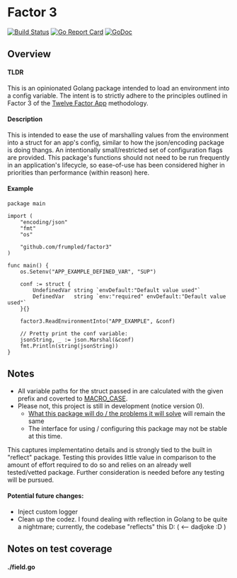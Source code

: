 # Factor 3

[![Build Status](https://travis-ci.org/frumpled/factor3.svg)](https://travis-ci.org/frumpled/factor3)
[![Go Report Card](https://goreportcard.com/badge/github.com/frumpled/factor3)](https://goreportcard.com/report/github.com/frumpled/factor3)
[![GoDoc](https://godoc.org/github.com/frumpled/factor3?status.svg)](https://godoc.org/github.com/frumpled/factor3)

## Overview
#### TLDR
This is an opinionated Golang package intended to load an environment into a config variable.  The intent is to strictly adhere to the principles outlined in Factor 3 of the [Twelve Factor App](https://12factor.net/) methodology.

#### Description
This is intended to ease the use of marshalling values from the environment into a struct for an app's config, similar to how the json/encoding package is doing thangs.  An intentionally small/restricted set of configuration flags are provided.  This package's functions should not need to be run frequently in an application's lifecycle, so ease-of-use has been considered higher in priorities than performance (within reason) here.

#### Example
```golang
package main

import (
	"encoding/json"
	"fmt"
	"os"

	"github.com/frumpled/factor3"
)

func main() {
	os.Setenv("APP_EXAMPLE_DEFINED_VAR", "SUP")

	conf := struct {
		UndefinedVar string `envDefault:"Default value used"`
		DefinedVar   string `env:"required" envDefault:"Default value used"`
	}{}

	factor3.ReadEnvironmentInto("APP_EXAMPLE", &conf)

	// Pretty print the conf variable:
	jsonString, _ := json.Marshal(&conf)
	fmt.Println(string(jsonString))
}
```

## Notes
- All variable paths for the struct passed in are calculated with the given prefix and coverted to [MACRO_CASE](https://en.wikipedia.org/w/index.php?title=Naming_convention_(programming)#Delimiter-separated_words).
- Please not, this project is still in development (notice version 0).
	- [What this package will do / the problems it will solve](https://12factor.net/config) will remain the same
	- The interface for using / configuring this package may not be stable at this time.


This captures implementatino details and is strongly tied to the built in "reflect" package.
Testing this provides little value in comparison to the amount of effort required to do so and
relies on an already well tested/vetted package.  Further consideration is needed before any testing
will be pursued.

#### Potential future changes:
- Inject custom logger
- Clean up the codez.  I found dealing with reflection in Golang to be quite a nightmare; currently, the codebase "reflects" this D:  ( <-- dadjoke :D )

## Notes on test coverage

#### ./field.go


